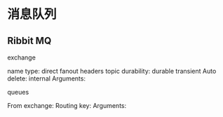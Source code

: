 # 消息队列

## Ribbit MQ

exchange

name
type:        direct fanout headers topic
durability:  durable transient
Auto delete: internal
Arguments:

queues

From exchange:
Routing key:
Arguments: 